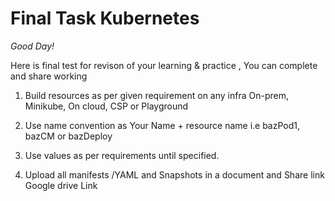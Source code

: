 # Final Task Kubernetes
 
*Good Day!* 

Here is final test for revison of your learning & practice , You can complete and share working

1. Build resources as per given requirement on any infra On-prem, Minikube, On cloud, CSP or Playground

2. Use name convention as Your Name + resource name  i.e bazPod1, bazCM or bazDeploy

3. Use values as per requirements until specified.

4. Upload all manifests /YAML  and  Snapshots in a document and Share link Google drive Link 